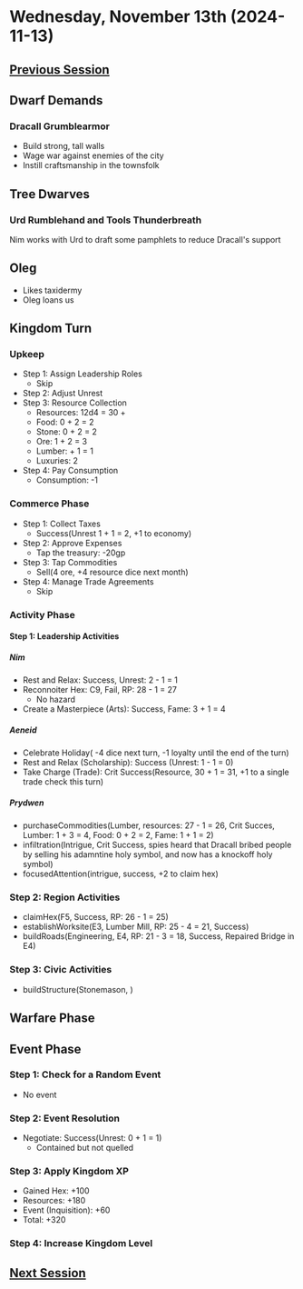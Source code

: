 # Wednesday, November 13th (2024-11-13)

## [Previous Session](./2024-11-06.md)

## Dwarf Demands

### Dracall Grumblearmor 

- Build strong, tall walls
- Wage war against enemies of the city
- Instill craftsmanship in the townsfolk 

## Tree Dwarves

### Urd Rumblehand and Tools Thunderbreath

Nim works with Urd to draft some pamphlets to reduce Dracall's support

## Oleg

- Likes taxidermy
- Oleg loans us 

## Kingdom Turn

### Upkeep

- Step 1: Assign Leadership Roles
   - Skip
- Step 2: Adjust Unrest
- Step 3: Resource Collection
   - Resources: 12d4 = 30 + 
   - Food: 0 + 2 = 2
   - Stone: 0 + 2 = 2
   - Ore: 1 + 2 = 3
   - Lumber: + 1 = 1
   - Luxuries: 2
- Step 4: Pay Consumption
   - Consumption: -1

### Commerce Phase

- Step 1: Collect Taxes
   - Success(Unrest 1 + 1 = 2, +1 to economy)
- Step 2: Approve Expenses
   - Tap the treasury: -20gp
- Step 3: Tap Commodities
   - Sell(4 ore, +4 resource dice next month)
- Step 4: Manage Trade Agreements
   - Skip

### Activity Phase

#### Step 1: Leadership Activities

##### Nim

- Rest and Relax: Success, Unrest: 2 - 1 = 1
- Reconnoiter Hex: C9, Fail, RP: 28 - 1 = 27
   - No hazard
- Create a Masterpiece (Arts): Success, Fame: 3 + 1 = 4

##### Aeneid

- Celebrate Holiday( -4 dice next turn, -1 loyalty until the end of the turn)
- Rest and Relax (Scholarship): Success (Unrest: 1 - 1 = 0)
- Take Charge (Trade): Crit Success(Resource, 30 + 1 = 31, +1 to a single trade check this turn)

##### Prydwen

- purchaseCommodities(Lumber, resources: 27 - 1 = 26, Crit Succes, Lumber: 1 + 3 = 4, Food: 0 + 2 = 2, Fame: 1 + 1 = 2)
- infiltration(Intrigue, Crit Success, spies heard that Dracall bribed people by selling his adamntine holy symbol, and now has a knockoff holy symbol)
- focusedAttention(intrigue, success, +2 to claim hex)

### Step 2: Region Activities

- claimHex(F5, Success, RP: 26 - 1 = 25)
- establishWorksite(E3, Lumber Mill, RP: 25 - 4 = 21, Success)
- buildRoads(Engineering, E4, RP: 21 - 3 = 18, Success, Repaired Bridge in E4)

### Step 3: Civic Activities

- buildStructure(Stonemason, )

## Warfare Phase

## Event Phase

### Step 1: Check for a Random Event

- No event

### Step 2: Event Resolution

- Negotiate: Success(Unrest: 0 + 1 = 1)
   - Contained but not quelled

### Step 3: Apply Kingdom XP

- Gained Hex: +100
- Resources: +180
- Event (Inquisition): +60
- Total: +320

### Step 4: Increase Kingdom Level

## [Next Session](./2024-XX-XX.md)

